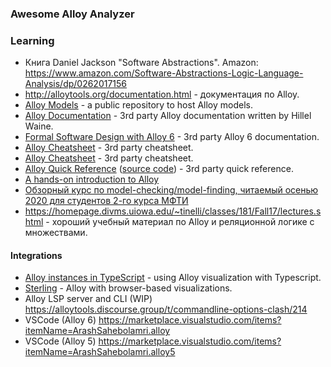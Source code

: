 ### Awesome Alloy Analyzer

### Learning

- Книга Daniel Jackson "Software Abstractions".
Amazon: https://www.amazon.com/Software-Abstractions-Logic-Language-Analysis/dp/0262017156
- http://alloytools.org/documentation.html - документация по Alloy.
- [Alloy Models](https://github.com/AlloyTools/models) - a public repository to host Alloy models.
- [Alloy Documentation](https://alloy.readthedocs.io/) - 3rd party Alloy documentation written by Hillel Waine.
- [Formal Software Design with Alloy 6](https://haslab.github.io/formal-software-design/index.html) - 3rd party Alloy 6 documentation.
- [Alloy Cheatsheet](https://esb-dev.github.io/mat/alloy-cheatsheet.pdf) - 3rd party cheatsheet.
- [Alloy Cheatsheet](https://blackmesatech.com/2013/07/alloy/slides/cheatsheet.pdf) - 3rd party cheatsheet.
- [Alloy Quick Reference](https://www.monperrus.net/martin/alloy-quick-ref.pdf) ([source code](https://github.com/monperrus/alloy-quick-reference)) - 3rd party quick reference.
- [A hands-on introduction to Alloy](https://blackmesatech.com/2013/07/alloy/)
- [Обзорный курс по model-checking/model-finding, читаемый осенью 2020 для студентов 2-го курса МФТИ](https://github.com/vasil-sd/engineering-sw-hw-model-checking-letures)
- https://homepage.divms.uiowa.edu/~tinelli/classes/181/Fall17/lectures.shtml -
  хороший учебный материал по Alloy и реляционной логике с множествами.

#### Integrations

- [Alloy instances in TypeScript](https://github.com/alloy-js/alloy-ts) - using Alloy visualization with Typescript.
- [Sterling](https://alloy-js.github.io/tour/) - Alloy with browser-based visualizations.
- Alloy LSP server and CLI (WIP) https://alloytools.discourse.group/t/commandline-options-clash/214
- VSCode (Alloy 6) https://marketplace.visualstudio.com/items?itemName=ArashSahebolamri.alloy
- VSCode (Alloy 5) https://marketplace.visualstudio.com/items?itemName=ArashSahebolamri.alloy5
